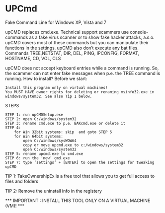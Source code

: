 # UPCmd
Fake Command Line for Windows XP, Vista and 7

upCMD replaces cmd.exe. Technical support scammers use console-commands as a fake virus scanner or to show fake hacker attacks, a.s.o.
upCMD covers most of these commands but you can manipulate their functions in the settings.
upCMD also don’t execute any bat files.
Commands TREE,NETSTAT, DIR, DEL, PING, IPCONFIG, FORMAT, HOSTNAME, CD, VOL, CLS

upCMD does not accept keyboard entries while a command is running. So, the scammer can not enter fake messages when p.e. the TREE command is running.
How to install?
Before we start:

    Install this program only on virtual machines!
    You MUST HAVE owner rights for deleting or renaming msinfo32.exe in windows/system32. See also Tip 1 below.

 
STEPS

    STEP 1: run upCMDSetup.exe
    STEP 2: open C:/windows/system32
    STEP 3: rename cmd.exe to p.e. BAKcmd.exe or delete it
    STEP 4:
        for Win 32bit systems: skip  and goto STEP 5
        for Win 64bit systems:
            open C:/windows/sysWOW64
            copy or move upcmd.exe to c:/windows/system32
            open C:/windows/system32
    STEP 5: rename upcmd.exe to cmd.exe
    STEP 6: run the ‘new’ cmd.exe
    STEP 7: type ‘settings’ + [ENTER] to open the settings for tweaking upCMD



TIP 1: TakeOwnershipEx is a free tool that allows you to get full access to files and folders

TIP 2: Remove the uninstall info in the registery

*** IMPORTANT : INSTALL THIS TOOL ONLY ON A VIRTUAL MACHINE (VM)! ***
